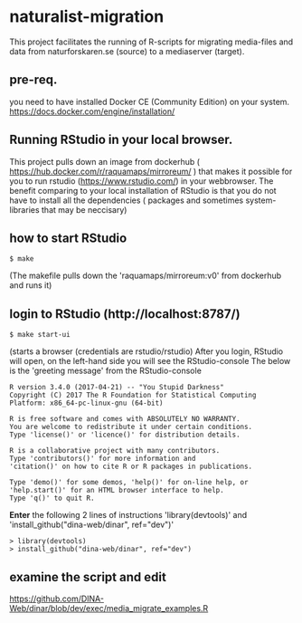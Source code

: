 # naturalist-migration
This project  facilitates the running of R-scripts for migrating media-files and data from naturforskaren.se (source) to a mediaserver (target).

## pre-req.
you need to have installed Docker CE (Community Edition) on your system.
https://docs.docker.com/engine/installation/


## Running RStudio in your local browser.
This project pulls down an image from dockerhub ( https://hub.docker.com/r/raquamaps/mirroreum/ ) that makes it possible for you to run rstudio (https://www.rstudio.com/) in your webbrowser.
The benefit comparing to your local installation of RStudio is that you do not have to install all the dependencies ( packages and sometimes system-libraries that may be neccisary)

## how to start RStudio
```
$ make 
```

(The makefile pulls down the 'raquamaps/mirroreum:v0' from dockerhub and runs it)


## login to RStudio (http://localhost:8787/)
```
$ make start-ui 
```

(starts a browser (credentials are rstudio/rstudio)
After you login,  RStudio will open, on the left-hand side you will see the RStudio-console
The below is the 'greeting message' from the RStudio-console

```
R version 3.4.0 (2017-04-21) -- "You Stupid Darkness"
Copyright (C) 2017 The R Foundation for Statistical Computing
Platform: x86_64-pc-linux-gnu (64-bit)

R is free software and comes with ABSOLUTELY NO WARRANTY.
You are welcome to redistribute it under certain conditions.
Type 'license()' or 'licence()' for distribution details.

R is a collaborative project with many contributors.
Type 'contributors()' for more information and
'citation()' on how to cite R or R packages in publications.

Type 'demo()' for some demos, 'help()' for on-line help, or
'help.start()' for an HTML browser interface to help.
Type 'q()' to quit R.
```

**Enter** the following 2 lines of instructions 'library(devtools)' and 'install_github("dina-web/dinar", ref="dev")'

```
> library(devtools)
> install_github("dina-web/dinar", ref="dev")
```

## examine the script and edit
https://github.com/DINA-Web/dinar/blob/dev/exec/media_migrate_examples.R

